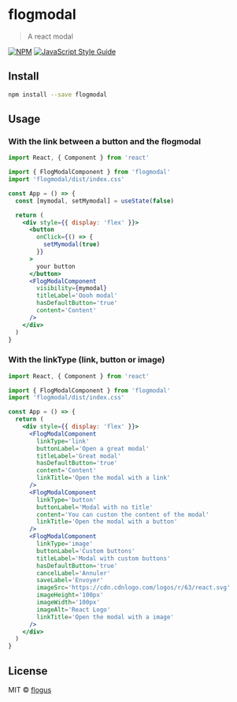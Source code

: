 # flogmodal

> A react modal

[![NPM](https://img.shields.io/npm/v/flogmodal.svg)](https://www.npmjs.com/package/flogmodal) [![JavaScript Style Guide](https://img.shields.io/badge/code_style-standard-brightgreen.svg)](https://standardjs.com)

## Install

```bash
npm install --save flogmodal
```

## Usage

### With the link between a button and the flogmodal

```jsx
import React, { Component } from 'react'

import { FlogModalComponent } from 'flogmodal'
import 'flogmodal/dist/index.css'

const App = () => {
  const [mymodal, setMymodal] = useState(false)

  return (
    <div style={{ display: 'flex' }}>
      <button
        onClick={() => {
          setMymodal(true)
        }}
      >
        your button
      </button>
      <FlogModalComponent
        visibility={mymodal}
        titleLabel='Oooh modal'
        hasDefaultButton='true'
        content='Content'
      />
    </div>
  )
}
```

### With the linkType (link, button or image)

```jsx
import React, { Component } from 'react'

import { FlogModalComponent } from 'flogmodal'
import 'flogmodal/dist/index.css'

const App = () => {
  return (
    <div style={{ display: 'flex' }}>
      <FlogModalComponent
        linkType='link'
        buttonLabel='Open a great modal'
        titleLabel='Great modal'
        hasDefaultButton='true'
        content='Content'
        linkTitle='Open the modal with a link'
      />
      <FlogModalComponent
        linkType='button'
        buttonLabel='Modal with no title'
        content='You can custon the content of the modal'
        linkTitle='Open the modal with a button'
      />
      <FlogModalComponent
        linkType='image'
        buttonLabel='Custom buttons'
        titleLabel='Modal with custom buttons'
        hasDefaultButton='true'
        cancelLabel='Annuler'
        saveLabel='Envoyer'
        imageSrc='https://cdn.cdnlogo.com/logos/r/63/react.svg'
        imageHeight='100px'
        imageWidth='100px'
        imageAlt='React Logo'
        linkTitle='Open the modal with a image'
      />
    </div>
  )
}
```

## License

MIT © [flogus](https://github.com/flogus)
